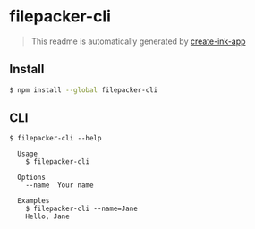 # filepacker-cli

> This readme is automatically generated by [create-ink-app](https://github.com/vadimdemedes/create-ink-app)

## Install

```bash
$ npm install --global filepacker-cli
```

## CLI

```
$ filepacker-cli --help

  Usage
    $ filepacker-cli

  Options
    --name  Your name

  Examples
    $ filepacker-cli --name=Jane
    Hello, Jane
```
